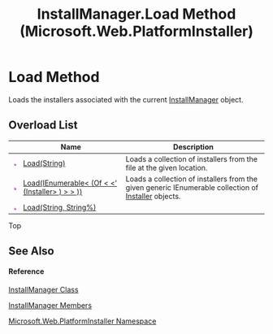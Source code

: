 ﻿---
title: InstallManager.Load Method  (Microsoft.Web.PlatformInstaller)
TOCTitle: Load Method
ms:assetid: Overload:Microsoft.Web.PlatformInstaller.InstallManager.Load
ms:mtpsurl: https://msdn.microsoft.com/en-us/library/microsoft.web.platforminstaller.installmanager.load(v=VS.90)
ms:contentKeyID: 22049509
ms.date: 05/02/2012
mtps_version: v=VS.90
f1_keywords:
- Microsoft.Web.PlatformInstaller.InstallManager.Load
dev_langs:
- CSharp
- JScript
- VB
---

# Load Method

Loads the installers associated with the current [InstallManager](installmanager-class-microsoft-web-platforminstaller.md) object.

## Overload List

<table>
<thead>
<tr class="header">
<th> </th>
<th>Name</th>
<th>Description</th>
</tr>
</thead>
<tbody>
<tr class="odd">
<td><img src="images/Dd565996.pubmethod(en-us,VS.90).gif" title="Public method" alt="Public method" /></td>
<td><a href="installmanager-load-method-microsoft-web-platforminstaller_1.md">Load(String)</a></td>
<td>Loads a collection of installers from the file at the given location.</td>
</tr>
<tr class="even">
<td><img src="images/Dd565996.pubmethod(en-us,VS.90).gif" title="Public method" alt="Public method" /></td>
<td><a href="installmanager-load-method-installer-microsoft-web-platforminstaller.md">Load(IEnumerable&lt; (Of &lt; &lt;' (Installer&gt; ) &gt; &gt; ))</a></td>
<td>Loads a collection of installers from the given generic IEnumerable collection of <a href="installer-class-microsoft-web-platforminstaller.md">Installer</a> objects.</td>
</tr>
<tr class="odd">
<td><img src="images/Dd565996.pubmethod(en-us,VS.90).gif" title="Public method" alt="Public method" /></td>
<td><a href="installmanager-load-method-microsoft-web-platforminstaller_2.md">Load(String, String%)</a></td>
<td></td>
</tr>
</tbody>
</table>


Top

## See Also

#### Reference

[InstallManager Class](installmanager-class-microsoft-web-platforminstaller.md)

[InstallManager Members](installmanager-members-microsoft-web-platforminstaller.md)

[Microsoft.Web.PlatformInstaller Namespace](microsoft-web-platforminstaller-namespace.md)

